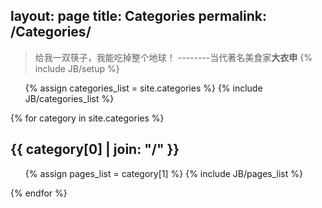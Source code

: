 layout: page
title: Categories
permalink: /Categories/
---
> 给我一双筷子，我能吃掉整个地球！ --------当代著名美食家**大衣申**
{% include JB/setup %}
<ul class="tag_box inline">
    {% assign categories_list = site.categories %}
    {% include JB/categories_list %}
</ul>
{% for category in site.categories %}
    <h2 id="{{ category[0] }}-ref">{{ category[0] | join: "/" }}</h2>
    <ul>
	{% assign pages_list = category[1] %}
	{% include JB/pages_list %}
    </ul>
{% endfor %}

